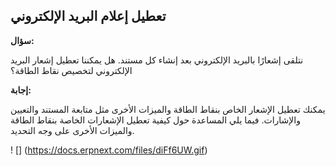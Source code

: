 ## تعطيل إعلام البريد الإلكتروني

**سؤال:**

نتلقى إشعارًا بالبريد الإلكتروني بعد إنشاء كل مستند. هل يمكننا تعطيل إشعار البريد الإلكتروني لتخصيص نقاط الطاقة؟

**إجابة:**

يمكنك تعطيل الإشعار الخاص بنقاط الطاقة والميزات الأخرى مثل متابعة المستند والتعيين والإشارات. فيما يلي المساعدة حول كيفية تعطيل الإشعارات الخاصة بنقاط الطاقة والميزات الأخرى على وجه التحديد.

! [] (https://docs.erpnext.com/files/diFf6UW.gif)